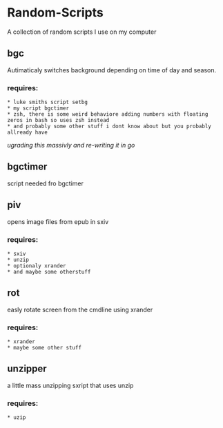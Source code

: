 # Random-Scripts
A collection of random scripts I use on my computer
## bgc
Autimaticaly switches background depending on time of day and season.
### requires:
	* luke smiths script setbg
	* my script bgctimer
	* zsh, there is some weird behaviore adding numbers with floating zeros in bash so uses zsh instead
	* and probably some other stuff i dont know about but you probably allready have
*ugrading this massivly and re-writing it in go*
## bgctimer
script needed fro bgctimer
## piv
opens image files from epub in sxiv
### requires:
	* sxiv
	* unzip
	* optionaly xrander
	* and maybe some otherstuff
## rot
easly rotate screen from the cmdline using xrander
### requires:
	* xrander
	* maybe some other stuff
## unzipper
a little mass unzipping sxript that uses unzip
### requires:
	* uzip
